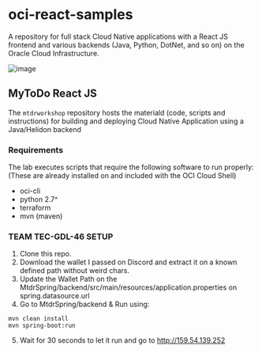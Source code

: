 # oci-react-samples
A repository for full stack Cloud Native applications with a React JS frontend and various backends (Java, Python, DotNet, and so on) on the Oracle Cloud Infrastructure.

![image](https://user-images.githubusercontent.com/7783295/116454396-cbfb7a00-a814-11eb-8196-ba2113858e8b.png)
  

## MyToDo React JS
The `mtdrworkshop` repository hosts the materiald (code, scripts and instructions) for building and deploying Cloud Native Application using a Java/Helidon backend


### Requirements
The lab executes scripts that require the following software to run properly: (These are already installed on and included with the OCI Cloud Shell)
* oci-cli
* python 2.7^
* terraform
* mvn (maven) 

### TEAM TEC-GDL-46 SETUP
1. Clone this repo.
2. Download the wallet I passed on Discord and extract it on a known defined path without weird chars.
3. Update the Wallet Path on the MtdrSpring/backend/src/main/resources/application.properties on spring.datasource.url
4. Go to MtdrSpring/backend & Run using:
```
mvn clean install
mvn spring-boot:run
```
5. Wait for 30 seconds to let it run and go to http://159.54.139.252
